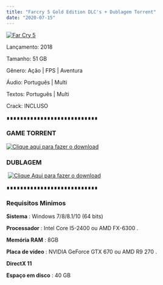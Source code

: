 ```yaml
---
title: "Farcry 5 Gold Edition DLC's + Dublagem Torrent"
date: "2020-07-15"
---
```


[![](https://1.bp.blogspot.com/-0xBl_qakaIc/XjnlZCtenpI/AAAAAAAAAQk/lsYUxYFt2QwKQMiO2ySI1-S6cql_85KSgCLcBGAsYHQ/s640/maxresdefault{ca9bad4f721d92abc13e060f4f8dd78be4bc2e3e6ae69d619fbd104809de1ad1}2B{ca9bad4f721d92abc13e060f4f8dd78be4bc2e3e6ae69d619fbd104809de1ad1}25282{ca9bad4f721d92abc13e060f4f8dd78be4bc2e3e6ae69d619fbd104809de1ad1}2529.jpg "Far Cry 5")](https://1.bp.blogspot.com/-0xBl_qakaIc/XjnlZCtenpI/AAAAAAAAAQk/lsYUxYFt2QwKQMiO2ySI1-S6cql_85KSgCLcBGAsYHQ/s1600/maxresdefault{ca9bad4f721d92abc13e060f4f8dd78be4bc2e3e6ae69d619fbd104809de1ad1}2B{ca9bad4f721d92abc13e060f4f8dd78be4bc2e3e6ae69d619fbd104809de1ad1}25282{ca9bad4f721d92abc13e060f4f8dd78be4bc2e3e6ae69d619fbd104809de1ad1}2529.jpg)

  

Lançamento: 2018

Tamanho: 51 GB

Gênero: Ação | FPS | Aventura

Áudio: Português | Multi

Textos: Português | Multi

Crack: INCLUSO

∎∎∎∎∎∎∎∎∎∎∎∎∎∎∎∎∎∎∎∎∎∎∎∎∎∎∎

###  GAME TORRENT

[![](https://1.bp.blogspot.com/-ruPWnCPWoec/XicYXvF8HuI/AAAAAAAAABI/UyLFOzfJIS8TPrFtDtaU-c8HnQ9uppeeACLcBGAsYHQ/s200/botc3a3o-filmes-via-torrent-300x135.png "Clique aqui para fazer o download")](3D3E0917C77FCED959BF59AFA9886E5B97B0BAFA&dn=Far{ca9bad4f721d92abc13e060f4f8dd78be4bc2e3e6ae69d619fbd104809de1ad1}20Cry{ca9bad4f721d92abc13e060f4f8dd78be4bc2e3e6ae69d619fbd104809de1ad1}205{ca9bad4f721d92abc13e060f4f8dd78be4bc2e3e6ae69d619fbd104809de1ad1}20Gold{ca9bad4f721d92abc13e060f4f8dd78be4bc2e3e6ae69d619fbd104809de1ad1}20Edition{ca9bad4f721d92abc13e060f4f8dd78be4bc2e3e6ae69d619fbd104809de1ad1}201.011{ca9bad4f721d92abc13e060f4f8dd78be4bc2e3e6ae69d619fbd104809de1ad1}20ElAmigos&tr=udp{ca9bad4f721d92abc13e060f4f8dd78be4bc2e3e6ae69d619fbd104809de1ad1}3a{ca9bad4f721d92abc13e060f4f8dd78be4bc2e3e6ae69d619fbd104809de1ad1}2f{ca9bad4f721d92abc13e060f4f8dd78be4bc2e3e6ae69d619fbd104809de1ad1}2fshubt.net{ca9bad4f721d92abc13e060f4f8dd78be4bc2e3e6ae69d619fbd104809de1ad1}3a2710&tr=http{ca9bad4f721d92abc13e060f4f8dd78be4bc2e3e6ae69d619fbd104809de1ad1}3a{ca9bad4f721d92abc13e060f4f8dd78be4bc2e3e6ae69d619fbd104809de1ad1}2f{ca9bad4f721d92abc13e060f4f8dd78be4bc2e3e6ae69d619fbd104809de1ad1}2fretracker.local{ca9bad4f721d92abc13e060f4f8dd78be4bc2e3e6ae69d619fbd104809de1ad1}2fannounce&tr=http{ca9bad4f721d92abc13e060f4f8dd78be4bc2e3e6ae69d619fbd104809de1ad1}3a{ca9bad4f721d92abc13e060f4f8dd78be4bc2e3e6ae69d619fbd104809de1ad1}2f{ca9bad4f721d92abc13e060f4f8dd78be4bc2e3e6ae69d619fbd104809de1ad1}2ftracker.filetracker.pl{ca9bad4f721d92abc13e060f4f8dd78be4bc2e3e6ae69d619fbd104809de1ad1}3a8089{ca9bad4f721d92abc13e060f4f8dd78be4bc2e3e6ae69d619fbd104809de1ad1}2fannounce&tr=http{ca9bad4f721d92abc13e060f4f8dd78be4bc2e3e6ae69d619fbd104809de1ad1}3a{ca9bad4f721d92abc13e060f4f8dd78be4bc2e3e6ae69d619fbd104809de1ad1}2f{ca9bad4f721d92abc13e060f4f8dd78be4bc2e3e6ae69d619fbd104809de1ad1}2ftracker2.wasabii.com.tw{ca9bad4f721d92abc13e060f4f8dd78be4bc2e3e6ae69d619fbd104809de1ad1}3a6969{ca9bad4f721d92abc13e060f4f8dd78be4bc2e3e6ae69d619fbd104809de1ad1}2fannounce&tr=http{ca9bad4f721d92abc13e060f4f8dd78be4bc2e3e6ae69d619fbd104809de1ad1}3a{ca9bad4f721d92abc13e060f4f8dd78be4bc2e3e6ae69d619fbd104809de1ad1}2f{ca9bad4f721d92abc13e060f4f8dd78be4bc2e3e6ae69d619fbd104809de1ad1}2ftracker.grepler.com{ca9bad4f721d92abc13e060f4f8dd78be4bc2e3e6ae69d619fbd104809de1ad1}3a6969{ca9bad4f721d92abc13e060f4f8dd78be4bc2e3e6ae69d619fbd104809de1ad1}2fannounce&tr=http{ca9bad4f721d92abc13e060f4f8dd78be4bc2e3e6ae69d619fbd104809de1ad1}3a{ca9bad4f721d92abc13e060f4f8dd78be4bc2e3e6ae69d619fbd104809de1ad1}2f{ca9bad4f721d92abc13e060f4f8dd78be4bc2e3e6ae69d619fbd104809de1ad1}2ftracker.tiny-vps.com{ca9bad4f721d92abc13e060f4f8dd78be4bc2e3e6ae69d619fbd104809de1ad1}3a6969{ca9bad4f721d92abc13e060f4f8dd78be4bc2e3e6ae69d619fbd104809de1ad1}2fannounce&tr=udp{ca9bad4f721d92abc13e060f4f8dd78be4bc2e3e6ae69d619fbd104809de1ad1}3a{ca9bad4f721d92abc13e060f4f8dd78be4bc2e3e6ae69d619fbd104809de1ad1}2f{ca9bad4f721d92abc13e060f4f8dd78be4bc2e3e6ae69d619fbd104809de1ad1}2f46.148.18.250{ca9bad4f721d92abc13e060f4f8dd78be4bc2e3e6ae69d619fbd104809de1ad1}3a2710&tr=http{ca9bad4f721d92abc13e060f4f8dd78be4bc2e3e6ae69d619fbd104809de1ad1}3a{ca9bad4f721d92abc13e060f4f8dd78be4bc2e3e6ae69d619fbd104809de1ad1}2f{ca9bad4f721d92abc13e060f4f8dd78be4bc2e3e6ae69d619fbd104809de1ad1}2ftracker.dler.org{ca9bad4f721d92abc13e060f4f8dd78be4bc2e3e6ae69d619fbd104809de1ad1}3a6969{ca9bad4f721d92abc13e060f4f8dd78be4bc2e3e6ae69d619fbd104809de1ad1}2fannounce&tr=udp{ca9bad4f721d92abc13e060f4f8dd78be4bc2e3e6ae69d619fbd104809de1ad1}3a{ca9bad4f721d92abc13e060f4f8dd78be4bc2e3e6ae69d619fbd104809de1ad1}2f{ca9bad4f721d92abc13e060f4f8dd78be4bc2e3e6ae69d619fbd104809de1ad1}2f{ca9bad4f721d92abc13e060f4f8dd78be4bc2e3e6ae69d619fbd104809de1ad1}5b2001{ca9bad4f721d92abc13e060f4f8dd78be4bc2e3e6ae69d619fbd104809de1ad1}3a67c{ca9bad4f721d92abc13e060f4f8dd78be4bc2e3e6ae69d619fbd104809de1ad1}3a28f8{ca9bad4f721d92abc13e060f4f8dd78be4bc2e3e6ae69d619fbd104809de1ad1}3a92{ca9bad4f721d92abc13e060f4f8dd78be4bc2e3e6ae69d619fbd104809de1ad1}3a{ca9bad4f721d92abc13e060f4f8dd78be4bc2e3e6ae69d619fbd104809de1ad1}3a1111{ca9bad4f721d92abc13e060f4f8dd78be4bc2e3e6ae69d619fbd104809de1ad1}3a1{ca9bad4f721d92abc13e060f4f8dd78be4bc2e3e6ae69d619fbd104809de1ad1}5d{ca9bad4f721d92abc13e060f4f8dd78be4bc2e3e6ae69d619fbd104809de1ad1}3a2710&tr=udp{ca9bad4f721d92abc13e060f4f8dd78be4bc2e3e6ae69d619fbd104809de1ad1}3a{ca9bad4f721d92abc13e060f4f8dd78be4bc2e3e6ae69d619fbd104809de1ad1}2f{ca9bad4f721d92abc13e060f4f8dd78be4bc2e3e6ae69d619fbd104809de1ad1}2fipv6.leechers-paradise.org{ca9bad4f721d92abc13e060f4f8dd78be4bc2e3e6ae69d619fbd104809de1ad1}3a6969&tr=udp{ca9bad4f721d92abc13e060f4f8dd78be4bc2e3e6ae69d619fbd104809de1ad1}3a{ca9bad4f721d92abc13e060f4f8dd78be4bc2e3e6ae69d619fbd104809de1ad1}2f{ca9bad4f721d92abc13e060f4f8dd78be4bc2e3e6ae69d619fbd104809de1ad1}2f9.rarbg.com{ca9bad4f721d92abc13e060f4f8dd78be4bc2e3e6ae69d619fbd104809de1ad1}3a2710{ca9bad4f721d92abc13e060f4f8dd78be4bc2e3e6ae69d619fbd104809de1ad1}2fannounce&tr=udp{ca9bad4f721d92abc13e060f4f8dd78be4bc2e3e6ae69d619fbd104809de1ad1}3a{ca9bad4f721d92abc13e060f4f8dd78be4bc2e3e6ae69d619fbd104809de1ad1}2f{ca9bad4f721d92abc13e060f4f8dd78be4bc2e3e6ae69d619fbd104809de1ad1}2fexplodie.org{ca9bad4f721d92abc13e060f4f8dd78be4bc2e3e6ae69d619fbd104809de1ad1}3a6969{ca9bad4f721d92abc13e060f4f8dd78be4bc2e3e6ae69d619fbd104809de1ad1}2fannounce&tr=http{ca9bad4f721d92abc13e060f4f8dd78be4bc2e3e6ae69d619fbd104809de1ad1}3a{ca9bad4f721d92abc13e060f4f8dd78be4bc2e3e6ae69d619fbd104809de1ad1}2f{ca9bad4f721d92abc13e060f4f8dd78be4bc2e3e6ae69d619fbd104809de1ad1}2fmgtracker.org{ca9bad4f721d92abc13e060f4f8dd78be4bc2e3e6ae69d619fbd104809de1ad1}3a2710{ca9bad4f721d92abc13e060f4f8dd78be4bc2e3e6ae69d619fbd104809de1ad1}2fannounce&tr=http{ca9bad4f721d92abc13e060f4f8dd78be4bc2e3e6ae69d619fbd104809de1ad1}3a{ca9bad4f721d92abc13e060f4f8dd78be4bc2e3e6ae69d619fbd104809de1ad1}2f{ca9bad4f721d92abc13e060f4f8dd78be4bc2e3e6ae69d619fbd104809de1ad1}2ftracker.tfile.me{ca9bad4f721d92abc13e060f4f8dd78be4bc2e3e6ae69d619fbd104809de1ad1}2fannounce&tr=http{ca9bad4f721d92abc13e060f4f8dd78be4bc2e3e6ae69d619fbd104809de1ad1}3a{ca9bad4f721d92abc13e060f4f8dd78be4bc2e3e6ae69d619fbd104809de1ad1}2f{ca9bad4f721d92abc13e060f4f8dd78be4bc2e3e6ae69d619fbd104809de1ad1}2ftracker.torrenty.org{ca9bad4f721d92abc13e060f4f8dd78be4bc2e3e6ae69d619fbd104809de1ad1}3a6969{ca9bad4f721d92abc13e060f4f8dd78be4bc2e3e6ae69d619fbd104809de1ad1}2fannounce&tr=udp{ca9bad4f721d92abc13e060f4f8dd78be4bc2e3e6ae69d619fbd104809de1ad1}3a{ca9bad4f721d92abc13e060f4f8dd78be4bc2e3e6ae69d619fbd104809de1ad1}2f{ca9bad4f721d92abc13e060f4f8dd78be4bc2e3e6ae69d619fbd104809de1ad1}2ftracker.trackerfix.com{ca9bad4f721d92abc13e060f4f8dd78be4bc2e3e6ae69d619fbd104809de1ad1}3a80{ca9bad4f721d92abc13e060f4f8dd78be4bc2e3e6ae69d619fbd104809de1ad1}2fannounce&tr=http{ca9bad4f721d92abc13e060f4f8dd78be4bc2e3e6ae69d619fbd104809de1ad1}3a{ca9bad4f721d92abc13e060f4f8dd78be4bc2e3e6ae69d619fbd104809de1ad1}2f{ca9bad4f721d92abc13e060f4f8dd78be4bc2e3e6ae69d619fbd104809de1ad1}2fwww.mvgroup.org{ca9bad4f721d92abc13e060f4f8dd78be4bc2e3e6ae69d619fbd104809de1ad1}3a2710{ca9bad4f721d92abc13e060f4f8dd78be4bc2e3e6ae69d619fbd104809de1ad1}2fannounce&tr=udp{ca9bad4f721d92abc13e060f4f8dd78be4bc2e3e6ae69d619fbd104809de1ad1}3a{ca9bad4f721d92abc13e060f4f8dd78be4bc2e3e6ae69d619fbd104809de1ad1}2f{ca9bad4f721d92abc13e060f4f8dd78be4bc2e3e6ae69d619fbd104809de1ad1}2f9.rarbg.com{ca9bad4f721d92abc13e060f4f8dd78be4bc2e3e6ae69d619fbd104809de1ad1}3a2710{ca9bad4f721d92abc13e060f4f8dd78be4bc2e3e6ae69d619fbd104809de1ad1}2fannounce&tr=udp{ca9bad4f721d92abc13e060f4f8dd78be4bc2e3e6ae69d619fbd104809de1ad1}3a{ca9bad4f721d92abc13e060f4f8dd78be4bc2e3e6ae69d619fbd104809de1ad1}2f{ca9bad4f721d92abc13e060f4f8dd78be4bc2e3e6ae69d619fbd104809de1ad1}2f9.rarbg.me{ca9bad4f721d92abc13e060f4f8dd78be4bc2e3e6ae69d619fbd104809de1ad1}3a2710{ca9bad4f721d92abc13e060f4f8dd78be4bc2e3e6ae69d619fbd104809de1ad1}2fannounce&tr=udp{ca9bad4f721d92abc13e060f4f8dd78be4bc2e3e6ae69d619fbd104809de1ad1}3a{ca9bad4f721d92abc13e060f4f8dd78be4bc2e3e6ae69d619fbd104809de1ad1}2f{ca9bad4f721d92abc13e060f4f8dd78be4bc2e3e6ae69d619fbd104809de1ad1}2f9.rarbg.to{ca9bad4f721d92abc13e060f4f8dd78be4bc2e3e6ae69d619fbd104809de1ad1}3a2710{ca9bad4f721d92abc13e060f4f8dd78be4bc2e3e6ae69d619fbd104809de1ad1}2fannounce&tr=udp{ca9bad4f721d92abc13e060f4f8dd78be4bc2e3e6ae69d619fbd104809de1ad1}3a{ca9bad4f721d92abc13e060f4f8dd78be4bc2e3e6ae69d619fbd104809de1ad1}2f{ca9bad4f721d92abc13e060f4f8dd78be4bc2e3e6ae69d619fbd104809de1ad1}2fcoppersurfer.tk{ca9bad4f721d92abc13e060f4f8dd78be4bc2e3e6ae69d619fbd104809de1ad1}3a6969{ca9bad4f721d92abc13e060f4f8dd78be4bc2e3e6ae69d619fbd104809de1ad1}2fannounce&tr=udp{ca9bad4f721d92abc13e060f4f8dd78be4bc2e3e6ae69d619fbd104809de1ad1}3a{ca9bad4f721d92abc13e060f4f8dd78be4bc2e3e6ae69d619fbd104809de1ad1}2f{ca9bad4f721d92abc13e060f4f8dd78be4bc2e3e6ae69d619fbd104809de1ad1}2fexodus.desync.com{ca9bad4f721d92abc13e060f4f8dd78be4bc2e3e6ae69d619fbd104809de1ad1}3a6969{ca9bad4f721d92abc13e060f4f8dd78be4bc2e3e6ae69d619fbd104809de1ad1}2fannounce&tr=http{ca9bad4f721d92abc13e060f4f8dd78be4bc2e3e6ae69d619fbd104809de1ad1}3a{ca9bad4f721d92abc13e060f4f8dd78be4bc2e3e6ae69d619fbd104809de1ad1}2f{ca9bad4f721d92abc13e060f4f8dd78be4bc2e3e6ae69d619fbd104809de1ad1}2fglotorrents.pw{ca9bad4f721d92abc13e060f4f8dd78be4bc2e3e6ae69d619fbd104809de1ad1}3a80{ca9bad4f721d92abc13e060f4f8dd78be4bc2e3e6ae69d619fbd104809de1ad1}2fannounce&tr=udp{ca9bad4f721d92abc13e060f4f8dd78be4bc2e3e6ae69d619fbd104809de1ad1}3a{ca9bad4f721d92abc13e060f4f8dd78be4bc2e3e6ae69d619fbd104809de1ad1}2f{ca9bad4f721d92abc13e060f4f8dd78be4bc2e3e6ae69d619fbd104809de1ad1}2fopen.demonii.com{ca9bad4f721d92abc13e060f4f8dd78be4bc2e3e6ae69d619fbd104809de1ad1}3a1337{ca9bad4f721d92abc13e060f4f8dd78be4bc2e3e6ae69d619fbd104809de1ad1}2fannounce&tr=udp{ca9bad4f721d92abc13e060f4f8dd78be4bc2e3e6ae69d619fbd104809de1ad1}3a{ca9bad4f721d92abc13e060f4f8dd78be4bc2e3e6ae69d619fbd104809de1ad1}2f{ca9bad4f721d92abc13e060f4f8dd78be4bc2e3e6ae69d619fbd104809de1ad1}2ftracker.coppersurfer.tk{ca9bad4f721d92abc13e060f4f8dd78be4bc2e3e6ae69d619fbd104809de1ad1}3a6969{ca9bad4f721d92abc13e060f4f8dd78be4bc2e3e6ae69d619fbd104809de1ad1}2fannounce&tr=udp{ca9bad4f721d92abc13e060f4f8dd78be4bc2e3e6ae69d619fbd104809de1ad1}3a{ca9bad4f721d92abc13e060f4f8dd78be4bc2e3e6ae69d619fbd104809de1ad1}2f{ca9bad4f721d92abc13e060f4f8dd78be4bc2e3e6ae69d619fbd104809de1ad1}2ftracker.glotorrents.com{ca9bad4f721d92abc13e060f4f8dd78be4bc2e3e6ae69d619fbd104809de1ad1}3a6969{ca9bad4f721d92abc13e060f4f8dd78be4bc2e3e6ae69d619fbd104809de1ad1}2fannounce&tr=udp{ca9bad4f721d92abc13e060f4f8dd78be4bc2e3e6ae69d619fbd104809de1ad1}3a{ca9bad4f721d92abc13e060f4f8dd78be4bc2e3e6ae69d619fbd104809de1ad1}2f{ca9bad4f721d92abc13e060f4f8dd78be4bc2e3e6ae69d619fbd104809de1ad1}2ftracker.leechers-paradise.org{ca9bad4f721d92abc13e060f4f8dd78be4bc2e3e6ae69d619fbd104809de1ad1}3a6969{ca9bad4f721d92abc13e060f4f8dd78be4bc2e3e6ae69d619fbd104809de1ad1}2fannounce&tr=udp{ca9bad4f721d92abc13e060f4f8dd78be4bc2e3e6ae69d619fbd104809de1ad1}3a{ca9bad4f721d92abc13e060f4f8dd78be4bc2e3e6ae69d619fbd104809de1ad1}2f{ca9bad4f721d92abc13e060f4f8dd78be4bc2e3e6ae69d619fbd104809de1ad1}2ftracker.openbittorrent.com{ca9bad4f721d92abc13e060f4f8dd78be4bc2e3e6ae69d619fbd104809de1ad1}3a80{ca9bad4f721d92abc13e060f4f8dd78be4bc2e3e6ae69d619fbd104809de1ad1}2fannounce&tr=udp{ca9bad4f721d92abc13e060f4f8dd78be4bc2e3e6ae69d619fbd104809de1ad1}3a{ca9bad4f721d92abc13e060f4f8dd78be4bc2e3e6ae69d619fbd104809de1ad1}2f{ca9bad4f721d92abc13e060f4f8dd78be4bc2e3e6ae69d619fbd104809de1ad1}2ftracker.opentrackr.org{ca9bad4f721d92abc13e060f4f8dd78be4bc2e3e6ae69d619fbd104809de1ad1}3a1337{ca9bad4f721d92abc13e060f4f8dd78be4bc2e3e6ae69d619fbd104809de1ad1}2fannounce&tr=udp{ca9bad4f721d92abc13e060f4f8dd78be4bc2e3e6ae69d619fbd104809de1ad1}3a{ca9bad4f721d92abc13e060f4f8dd78be4bc2e3e6ae69d619fbd104809de1ad1}2f{ca9bad4f721d92abc13e060f4f8dd78be4bc2e3e6ae69d619fbd104809de1ad1}2ftracker.publicbt.com{ca9bad4f721d92abc13e060f4f8dd78be4bc2e3e6ae69d619fbd104809de1ad1}3a80{ca9bad4f721d92abc13e060f4f8dd78be4bc2e3e6ae69d619fbd104809de1ad1}2fannounce&tr=udp{ca9bad4f721d92abc13e060f4f8dd78be4bc2e3e6ae69d619fbd104809de1ad1}3a{ca9bad4f721d92abc13e060f4f8dd78be4bc2e3e6ae69d619fbd104809de1ad1}2f{ca9bad4f721d92abc13e060f4f8dd78be4bc2e3e6ae69d619fbd104809de1ad1}2ftracker4.piratux.com{ca9bad4f721d92abc13e060f4f8dd78be4bc2e3e6ae69d619fbd104809de1ad1}3a6969{ca9bad4f721d92abc13e060f4f8dd78be4bc2e3e6ae69d619fbd104809de1ad1}2fannounce&tr=udp{ca9bad4f721d92abc13e060f4f8dd78be4bc2e3e6ae69d619fbd104809de1ad1}3a{ca9bad4f721d92abc13e060f4f8dd78be4bc2e3e6ae69d619fbd104809de1ad1}2f{ca9bad4f721d92abc13e060f4f8dd78be4bc2e3e6ae69d619fbd104809de1ad1}2fpublic.popcorn-tracker.org{ca9bad4f721d92abc13e060f4f8dd78be4bc2e3e6ae69d619fbd104809de1ad1}3a6969{ca9bad4f721d92abc13e060f4f8dd78be4bc2e3e6ae69d619fbd104809de1ad1}2fannounce&tr=http{ca9bad4f721d92abc13e060f4f8dd78be4bc2e3e6ae69d619fbd104809de1ad1}3a{ca9bad4f721d92abc13e060f4f8dd78be4bc2e3e6ae69d619fbd104809de1ad1}2f{ca9bad4f721d92abc13e060f4f8dd78be4bc2e3e6ae69d619fbd104809de1ad1}2f182.176.139.129{ca9bad4f721d92abc13e060f4f8dd78be4bc2e3e6ae69d619fbd104809de1ad1}3a6969{ca9bad4f721d92abc13e060f4f8dd78be4bc2e3e6ae69d619fbd104809de1ad1}2fannounce&tr=http{ca9bad4f721d92abc13e060f4f8dd78be4bc2e3e6ae69d619fbd104809de1ad1}3a{ca9bad4f721d92abc13e060f4f8dd78be4bc2e3e6ae69d619fbd104809de1ad1}2f{ca9bad4f721d92abc13e060f4f8dd78be4bc2e3e6ae69d619fbd104809de1ad1}2f91.218.230.81{ca9bad4f721d92abc13e060f4f8dd78be4bc2e3e6ae69d619fbd104809de1ad1}3a6969{ca9bad4f721d92abc13e060f4f8dd78be4bc2e3e6ae69d619fbd104809de1ad1}2fannounce&tr=udp{ca9bad4f721d92abc13e060f4f8dd78be4bc2e3e6ae69d619fbd104809de1ad1}3a{ca9bad4f721d92abc13e060f4f8dd78be4bc2e3e6ae69d619fbd104809de1ad1}2f{ca9bad4f721d92abc13e060f4f8dd78be4bc2e3e6ae69d619fbd104809de1ad1}2ftracker.ilibr.org{ca9bad4f721d92abc13e060f4f8dd78be4bc2e3e6ae69d619fbd104809de1ad1}3a80{ca9bad4f721d92abc13e060f4f8dd78be4bc2e3e6ae69d619fbd104809de1ad1}2fannounce&tr=http{ca9bad4f721d92abc13e060f4f8dd78be4bc2e3e6ae69d619fbd104809de1ad1}3a{ca9bad4f721d92abc13e060f4f8dd78be4bc2e3e6ae69d619fbd104809de1ad1}2f{ca9bad4f721d92abc13e060f4f8dd78be4bc2e3e6ae69d619fbd104809de1ad1}2fp4p.arenabg.ch{ca9bad4f721d92abc13e060f4f8dd78be4bc2e3e6ae69d619fbd104809de1ad1}3a1337{ca9bad4f721d92abc13e060f4f8dd78be4bc2e3e6ae69d619fbd104809de1ad1}2fannounce&tr=http{ca9bad4f721d92abc13e060f4f8dd78be4bc2e3e6ae69d619fbd104809de1ad1}3a{ca9bad4f721d92abc13e060f4f8dd78be4bc2e3e6ae69d619fbd104809de1ad1}2f{ca9bad4f721d92abc13e060f4f8dd78be4bc2e3e6ae69d619fbd104809de1ad1}2fpow7.com{ca9bad4f721d92abc13e060f4f8dd78be4bc2e3e6ae69d619fbd104809de1ad1}3a80{ca9bad4f721d92abc13e060f4f8dd78be4bc2e3e6ae69d619fbd104809de1ad1}2fannounce&tr=http{ca9bad4f721d92abc13e060f4f8dd78be4bc2e3e6ae69d619fbd104809de1ad1}3a{ca9bad4f721d92abc13e060f4f8dd78be4bc2e3e6ae69d619fbd104809de1ad1}2f{ca9bad4f721d92abc13e060f4f8dd78be4bc2e3e6ae69d619fbd104809de1ad1}2fretracker.krs-ix.ru{ca9bad4f721d92abc13e060f4f8dd78be4bc2e3e6ae69d619fbd104809de1ad1}3a80{ca9bad4f721d92abc13e060f4f8dd78be4bc2e3e6ae69d619fbd104809de1ad1}2fannounce)

###  DUBLAGEM

 [![](https://1.bp.blogspot.com/-IFJZ05tM6Hk/Xji1zdhkSQI/AAAAAAAAAQU/c3lKrrudCfclPEX09_B5iUsML600Cp-yACPcBGAYYCw/s200/Download-Now-Button-PNG-Photos.png "Clique Aqui para fazer o download")](http://tmearn.com/xLjg8Vq)

∎∎∎∎∎∎∎∎∎∎∎∎∎∎∎∎∎∎∎∎∎∎∎∎∎∎∎

###   

### Requisitos Minimos

**Sistema** : Windows 7/8/8.1/10 (64 bits)

**Processador** : Intel Core I5-2400 ou AMD FX-6300 .

**Memória RAM** : 8GB

**Placa de vídeo** : NVIDIA GeForce GTX 670 ou AMD R9 270 .

**DirectX 11**

**Espaço em disco** : 40 GB
